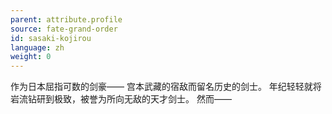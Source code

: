 ```yaml
---
parent: attribute.profile
source: fate-grand-order
id: sasaki-kojirou
language: zh
weight: 0
---
```


作为日本屈指可数的剑豪——
宫本武藏的宿敌而留名历史的剑士。
年纪轻轻就将岩流钻研到极致，被誉为所向无敌的天才剑士。
然而——
